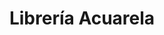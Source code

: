 ---
title: "Librería Acuarela"
url: /concepcion-de-la-sierra/libreria-acuarela/
shop: Schreibwaren
---